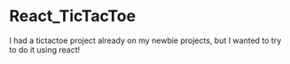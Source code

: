 # React_TicTacToe

I had a tictactoe project already on my newbie projects, but I wanted to try to do it using react!
